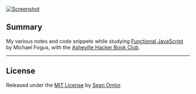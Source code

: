 [![Screenshot](cover.png)](http://www.amazon.com/dp/B00D624AQO)

Summary
-------
My various notes and code snippets while studying [Functional JavaScript](http://www.amazon.com/dp/B00D624AQO) by Michael Fogus, with the [Asheville Hacker Book Club](http://eepurl.com/4WaUf).

---

License
-------
Released under the [MIT License](/LICENSE) by [Sean Omlor](http://seanomlor.com).
